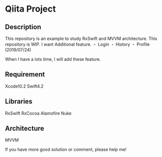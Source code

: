 Qiita Project
====

## Description
This repository is an example to study RxSwift and MVVM architecture.
This repository is WIP.
I want Additional feature.
・ Login
・ History
・ Profile 
(2019/07/24)

When I have a lots time, I will add these feature.

## Requirement
Xcode10.2
Swift4.2

## Libraries
RxSwift
RxCocoa
Alamofire
Nuke

## Architecture
MVVM

If you have more good solution or comment, please help me! 
